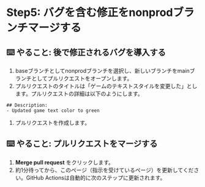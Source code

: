 # Step5: バグを含む修正をnonprodブランチマージする

## ⌨️ やること: 後で修正されるバグを導入する

1. baseブランチとしてnonprodブランチを選択し、新しいブランチをmainブランチとしてプルリクエストをオープンします。
2. プルリクエストのタイトルは「ゲームのテキストスタイルを変更した」とします。プルリクエストの詳細は以下のようにします。
```
## Description:
- Updated game text color to green
```
1. プルリクエストを作成します。

## ⌨️ やること: プルリクエストをマージする

1. __Merge pull request__ をクリックします。
2. 約1分待ってから、このページ（指示を受けているページ）を更新してください。GitHub Actionsは自動的に次のステップに更新されます。